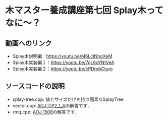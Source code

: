 # 木マスター養成講座第七回 Splay木ってなに〜？

## 動画へのリンク
- Splay木説明編：https://youtu.be/M6LcINhgXeM
- Splay木実装編１：https://youtu.be/7qL6oYNtVeA
- Splay木実装編２：https://youtu.be/cPDrobCturo

## ソースコードの説明
- splay-tree.cpp: 値とサイズだけを持つ簡素なSplayTree
- vector.cpp: [AOJ ITP2_1_A](http://judge.u-aizu.ac.jp/onlinejudge/description.jsp?id=ITP2_1_A)の解答です．
- rmq.cpp: [AOJ 1508](http://judge.u-aizu.ac.jp/onlinejudge/description.jsp?id=1508)の解答です．
